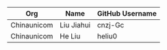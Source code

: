 | Org                    | Name                                      | GitHub Username        |
| -----------------------| ------------------------------------------| -----------------------|
| Chinaunicom | Liu Jiahui | cnzj-Gc |
| Chinaunicom | He Liu | heliu0 |
